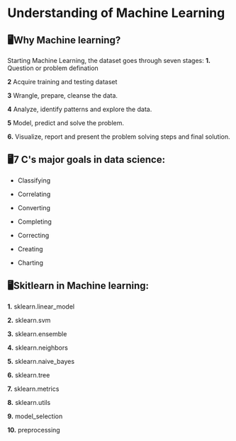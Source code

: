 # Understanding of Machine Learning 

## 🖥️Why Machine learning?
Starting Machine Learning, the dataset goes through seven stages:
**1.** Question or problem defination

**2** Acquire training and testing dataset

**3** Wrangle, prepare, cleanse the data.

**4** Analyze, identify patterns and explore the data.

**5** Model, predict and solve the problem.

**6.** Visualize, report and present the problem solving steps and final solution.

## 🖥️7 C's major goals in data science: 
- Classifying

- Correlating

- Converting

- Completing

- Correcting

- Creating

- Charting

## 🖥️Skitlearn in Machine learning:
**1.** sklearn.linear_model

**2.** sklearn.svm 

**3.** sklearn.ensemble

**4.** sklearn.neighbors

**5.** sklearn.naive_bayes

**6.** sklearn.tree

**7.** sklearn.metrics

**8.** sklearn.utils

**9.** model_selection

**10.** preprocessing

